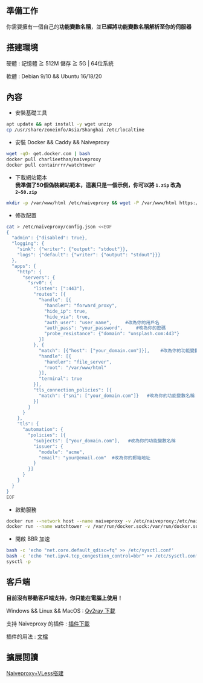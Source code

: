 ## 準備工作
你需要擁有一個自己的**功能變數名稱**，並**已經將功能變數名稱解析至你的伺服器**    
## 搭建環境
硬體 : 記憶體 ≧ 512M 儲存 ≧ 5G | 64位系統     

軟體 : Debian 9/10 && Ubuntu 16/18/20
## 內容
- 安裝基礎工具  
```bash
apt update && apt install -y wget unzip
cp /usr/share/zoneinfo/Asia/Shanghai /etc/localtime
```
- 安裝 Docker && Caddy && Naiveproxy   
```bash
wget -qO- get.docker.com | bash
docker pull charlieethan/naiveproxy
docker pull containrrr/watchtower
```
- 下載網站範本    
**我準備了50個偽裝網站範本，這裏只是一個示例，你可以將 `1.zip` 改為 `2~50.zip`**   
```bash
mkdir -p /var/www/html /etc/naiveproxy && wget -P /var/www/html https://github.com/charlieethan/firewall-proxy/releases/download/2.1.1-t/1.zip && unzip /var/www/html/1.zip -d /var/www/html
```
- 修改配置
```bash
cat > /etc/naiveproxy/config.json <<EOF
{ 
  "admin": {"disabled": true},
  "logging": {
    "sink": {"writer": {"output": "stdout"}},
    "logs": {"default": {"writer": {"output": "stdout"}}}
  },
  "apps": {
    "http": {
      "servers": {
        "srv0": {
          "listen": [":443"],
          "routes": [{
            "handle": [{
              "handler": "forward_proxy",
              "hide_ip": true,
              "hide_via": true,
              "auth_user": "user_name",     #改為你的用戶名
              "auth_pass": "your_password",     #改為你的密碼
              "probe_resistance": {"domain": "unsplash.com:443"}
            }]
          }, {
            "match": [{"host": ["your_domain.com"]}],    #改為你的功能變數名稱
            "handle": [{
              "handler": "file_server",
              "root": "/var/www/html"
            }],
            "terminal": true
          }],
          "tls_connection_policies": [{
            "match": {"sni": ["your_domain.com"]}   #改為你的功能變數名稱
          }]
        }
      }
    },
    "tls": {
      "automation": {
        "policies": [{
          "subjects": ["your_domain.com"],   #改為你的功能變數名稱
          "issuer": {
            "module": "acme",
            "email": "your@email.com"  #改為你的郵箱地址
          }
        }]
      }
    }
  }
}
EOF
```
- 啟動服務  
```bash
docker run --network host --name naiveproxy -v /etc/naiveproxy:/etc/naiveproxy -v /var/www/html:/var/www/html --restart=always -d charlieethan/naiveproxy
docker run --name watchtower -v /var/run/docker.sock:/var/run/docker.sock --restart unless-stopped -d containrrr/watchtower --cleanup
```
- 開啟 BBR 加速
```bash
bash -c 'echo "net.core.default_qdisc=fq" >> /etc/sysctl.conf'
bash -c 'echo "net.ipv4.tcp_congestion_control=bbr" >> /etc/sysctl.conf'
sysctl -p
```
## 客戶端
**目前沒有移動客戶端支持，你只能在電腦上使用！**      

Windows && Linux && MacOS : [Qv2ray 下載](https://github.com/Qv2ray/Qv2ray/releases)       

支持 Naiveproxy 的插件 : [插件下載](https://github.com/Qv2ray/QvPlugin-NaiveProxy/releases)    

插件的用法 : [文檔](https://qv2ray.net/plugins/usage.html) 
## 擴展閲讀
[Naiveproxy+VLess搭建](https://blog.charlieethan.com/index.php/archives/539.html)